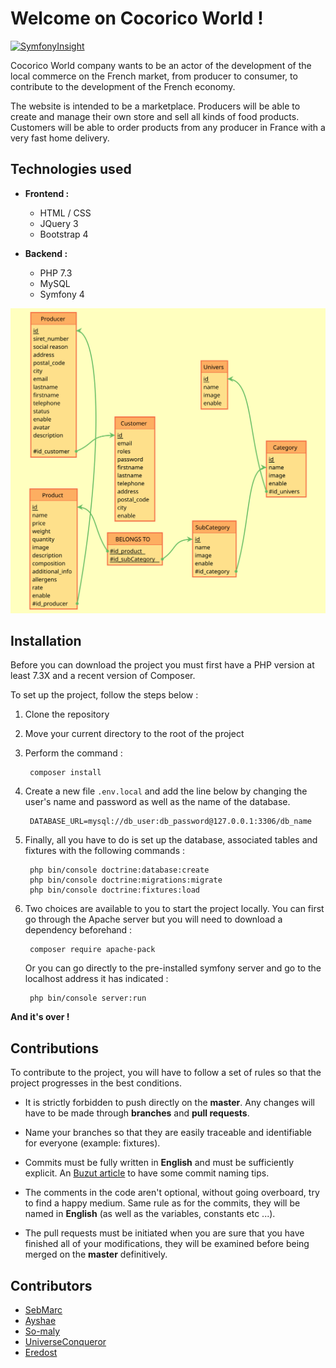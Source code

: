 # Welcome on Cocorico World !

[![SymfonyInsight](https://insight.symfony.com/projects/8648c955-2435-4dc5-be84-b6f8464fff50/big.svg)](https://insight.symfony.com/projects/8648c955-2435-4dc5-be84-b6f8464fff50)

Cocorico World company wants to be an actor of the development of the local commerce on the French market, from producer to consumer, to contribute to the development of the French economy.

The website is intended to be a marketplace. Producers will be able to create and manage their own store and sell all kinds of food products. 
Customers will be able to order products from any producer in France with a very fast home delivery.

## Technologies used

- **Frontend :**
    - HTML / CSS
    - JQuery 3
    - Bootstrap 4
    
- **Backend :**
    - PHP 7.3
    - MySQL
    - Symfony 4
    
![Logic model of the data](docs/MLD-V1.svg)

## Installation

Before you can download the project you must first have a PHP version at least 7.3X and a recent version of Composer.

To set up the project, follow the steps below :

1. Clone the repository
2. Move your current directory to the root of the project
3. Perform the command :

        composer install
4. Create a new file ``.env.local`` and add the line below by changing the user's name and password as well as the name of the database.

        DATABASE_URL=mysql://db_user:db_password@127.0.0.1:3306/db_name
5. Finally, all you have to do is set up the database, associated tables and fixtures with the following commands :

        php bin/console doctrine:database:create
        php bin/console doctrine:migrations:migrate
        php bin/console doctrine:fixtures:load
6. Two choices are available to you to start the project locally. You can first go through the Apache server but you will need to download a dependency beforehand :

        composer require apache-pack
        
   Or you can go directly to the pre-installed symfony server and go to the localhost address it has indicated :
   
        php bin/console server:run
        
**And it's over !**

## Contributions

To contribute to the project, you will have to follow a set of rules so that the project progresses in the best conditions.

- It is strictly forbidden to push directly on the **master**. Any changes will have to be made through **branches** and **pull requests**.

- Name your branches so that they are easily traceable and identifiable for everyone (example: fixtures).

- Commits must be fully written in **English** and must be sufficiently explicit. An [Buzut article](https://buzut.net/git-bien-nommer-ses-commits/) to have some commit naming tips.

- The comments in the code aren't optional, without going overboard, try to find a happy medium. Same rule as for the commits, they will be named in **English** (as well as the variables, constants etc ...).

- The pull requests must be initiated when you are sure that you have finished all of your modifications, they will be examined before being merged on the **master** definitively.

## Contributors

- [SebMarc](https://github.com/SebMarc)
- [Ayshae](https://github.com/Ayshae)
- [So-maly](https://github.com/So-maly)
- [UniverseConqueror](https://github.com/UniverseConqueror)
- [Eredost](https://github.com/Eredost)
